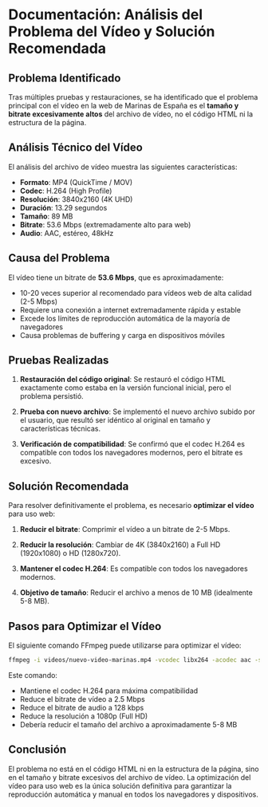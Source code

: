 # Documentación: Análisis del Problema del Vídeo y Solución Recomendada

## Problema Identificado

Tras múltiples pruebas y restauraciones, se ha identificado que el problema principal con el vídeo en la web de Marinas de España es el **tamaño y bitrate excesivamente altos** del archivo de vídeo, no el código HTML ni la estructura de la página.

## Análisis Técnico del Vídeo

El análisis del archivo de vídeo muestra las siguientes características:

- **Formato**: MP4 (QuickTime / MOV)
- **Codec**: H.264 (High Profile)
- **Resolución**: 3840x2160 (4K UHD)
- **Duración**: 13.29 segundos
- **Tamaño**: 89 MB
- **Bitrate**: 53.6 Mbps (extremadamente alto para web)
- **Audio**: AAC, estéreo, 48kHz

## Causa del Problema

El vídeo tiene un bitrate de **53.6 Mbps**, que es aproximadamente:
- 10-20 veces superior al recomendado para vídeos web de alta calidad (2-5 Mbps)
- Requiere una conexión a internet extremadamente rápida y estable
- Excede los límites de reproducción automática de la mayoría de navegadores
- Causa problemas de buffering y carga en dispositivos móviles

## Pruebas Realizadas

1. **Restauración del código original**: Se restauró el código HTML exactamente como estaba en la versión funcional inicial, pero el problema persistió.

2. **Prueba con nuevo archivo**: Se implementó el nuevo archivo subido por el usuario, que resultó ser idéntico al original en tamaño y características técnicas.

3. **Verificación de compatibilidad**: Se confirmó que el codec H.264 es compatible con todos los navegadores modernos, pero el bitrate es excesivo.

## Solución Recomendada

Para resolver definitivamente el problema, es necesario **optimizar el vídeo** para uso web:

1. **Reducir el bitrate**: Comprimir el vídeo a un bitrate de 2-5 Mbps.

2. **Reducir la resolución**: Cambiar de 4K (3840x2160) a Full HD (1920x1080) o HD (1280x720).

3. **Mantener el codec H.264**: Es compatible con todos los navegadores modernos.

4. **Objetivo de tamaño**: Reducir el archivo a menos de 10 MB (idealmente 5-8 MB).

## Pasos para Optimizar el Vídeo

El siguiente comando FFmpeg puede utilizarse para optimizar el vídeo:

```bash
ffmpeg -i videos/nuevo-video-marinas.mp4 -vcodec libx264 -acodec aac -strict experimental -b:v 2500k -b:a 128k -s 1920x1080 videos/nuevo-video-marinas-optimizado.mp4
```

Este comando:
- Mantiene el codec H.264 para máxima compatibilidad
- Reduce el bitrate de vídeo a 2.5 Mbps
- Reduce el bitrate de audio a 128 kbps
- Reduce la resolución a 1080p (Full HD)
- Debería reducir el tamaño del archivo a aproximadamente 5-8 MB

## Conclusión

El problema no está en el código HTML ni en la estructura de la página, sino en el tamaño y bitrate excesivos del archivo de vídeo. La optimización del vídeo para uso web es la única solución definitiva para garantizar la reproducción automática y manual en todos los navegadores y dispositivos.
